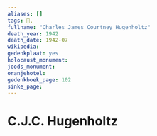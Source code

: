 ```yaml
---
aliases: []
tags: 👤, 
fullname: "Charles James Courtney Hugenholtz"
death_year: 1942
death_date: 1942-07
wikipedia:
gedenkplaat: yes
holocaust_monument:
joods_monument:
oranjehotel:
gedenkboek_page: 102
sinke_page:
---
```


# C.J.C. Hugenholtz